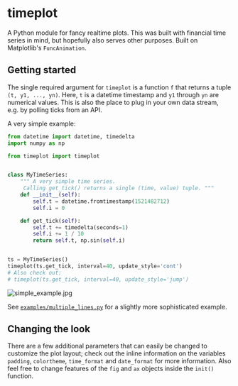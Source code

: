 # timeplot

A Python module for fancy realtime plots.
This was built with financial time series in mind, but hopefully also serves other purposes.
Built on Matplotlib's `FuncAnimation`.

## Getting started
The single required argument for `timeplot` is a function `f` that returns a tuple `(t, y1, ..., yn)`.
Here, `t` is a datetime timestamp and `y1` through `yn` are numerical values. 
This is also the place to plug in your own data stream, e.g. by polling ticks from an API.

A very simple example:
```python
from datetime import datetime, timedelta
import numpy as np

from timeplot import timeplot


class MyTimeSeries:
    """ A very simple time series.
     Calling get_tick() returns a single (time, value) tuple. """
    def __init__(self):
        self.t = datetime.fromtimestamp(1521482712)
        self.i = 0

    def get_tick(self):
        self.t += timedelta(seconds=1)
        self.i += 1 / 10
        return self.t, np.sin(self.i)


ts = MyTimeSeries()
timeplot(ts.get_tick, interval=40, update_style='cont')
# Also check out:
# timeplot(ts.get_tick, interval=40, update_style='jump')
```
![simple_example.jpg](https://github.com/rheindata/timeplot/blob/master/examples/simple_example.jpg)

See [`examples/multiple_lines.py`](https://github.com/rheindata/timeplot/blob/master/examples/multiple_lines.py) for a slightly more sophisticated example.

## Changing the look
There are a few additional parameters that can easily be changed to customize the plot layout; check out the inline information on the variables `padding`, `colortheme`, `time_format` and `date_format` for more information. 
Also feel free to change features of the `fig` and `ax` objects inside the `init()` function.
